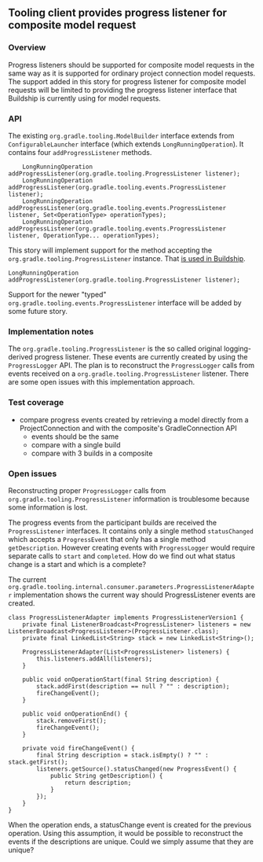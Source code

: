 ## Tooling client provides progress listener for composite model request

### Overview

Progress listeners should be supported for composite model requests in the
same way as it is supported for ordinary project connection model requests.
The support added in this story for progress listener for composite model 
requests will be limited to providing the progress listener interface
that Buildship is currently using for model requests.

### API

The existing `org.gradle.tooling.ModelBuilder` interface extends from `ConfigurableLauncher` interface (which extends `LongRunningOperation`).  It contains four `addProgressListener` methods.

```
    LongRunningOperation addProgressListener(org.gradle.tooling.ProgressListener listener);
    LongRunningOperation addProgressListener(org.gradle.tooling.events.ProgressListener listener);
    LongRunningOperation addProgressListener(org.gradle.tooling.events.ProgressListener listener, Set<OperationType> operationTypes);
    LongRunningOperation addProgressListener(org.gradle.tooling.events.ProgressListener listener, OperationType... operationTypes);
```
This story will implement support for the method accepting the `org.gradle.tooling.ProgressListener` instance. That [is used in Buildship](https://github.com/eclipse/buildship/blob/3e17226/org.eclipse.buildship.core/src/main/java/org/eclipse/buildship/core/gradle/LoadEclipseGradleBuildJob.java#L85).
```
LongRunningOperation addProgressListener(org.gradle.tooling.ProgressListener listener);
```
Support for the newer "typed" `org.gradle.tooling.events.ProgressListener` interface will be added by some future story.

### Implementation notes

The `org.gradle.tooling.ProgressListener` is the so called original logging-derived progress listener. These events are currently created by using the `ProgressLogger` API. The plan is to reconstruct the `ProgressLogger` calls from events received on a `org.gradle.tooling.ProgressListener` listener. There are some open issues with this implementation approach.

### Test coverage

- compare progress events created by retrieving a model directly from a ProjectConnection and with the composite's GradleConnection API
  - events should be the same
  - compare with a single build
  - compare with 3 builds in a composite

### Open issues

Reconstructing proper `ProgressLogger` calls from `org.gradle.tooling.ProgressListener` information is troublesome because some information is lost. 

The progress events from the participant builds are received the `ProgressListener` interfaces. It contains only a single method `statusChanged` which accepts a `ProgressEvent` that only has a single method `getDescription`.
However creating events with `ProgressLogger` would require separate calls to `start` and `completed`. How do we find out what status change is a start and which is a complete?

The current `org.gradle.tooling.internal.consumer.parameters.ProgressListenerAdapter` implementation shows the current way should ProgressListener events are created. 

```
class ProgressListenerAdapter implements ProgressListenerVersion1 {
    private final ListenerBroadcast<ProgressListener> listeners = new ListenerBroadcast<ProgressListener>(ProgressListener.class);
    private final LinkedList<String> stack = new LinkedList<String>();

    ProgressListenerAdapter(List<ProgressListener> listeners) {
        this.listeners.addAll(listeners);
    }

    public void onOperationStart(final String description) {
        stack.addFirst(description == null ? "" : description);
        fireChangeEvent();
    }

    public void onOperationEnd() {
        stack.removeFirst();
        fireChangeEvent();
    }

    private void fireChangeEvent() {
        final String description = stack.isEmpty() ? "" : stack.getFirst();
        listeners.getSource().statusChanged(new ProgressEvent() {
            public String getDescription() {
                return description;
            }
        });
    }
}
```
When the operation ends, a statusChange event is created for the previous operation. Using this assumption, it would be possible to reconstruct the events if the descriptions are unique. Could we simply assume that they are unique?
 